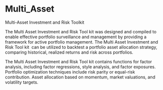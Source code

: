 # Multi_Asset
Multi-Asset Investment and Risk Toolkit

The Multi Asset Investment and Risk Tool kit was designed and compiled to enable effective portfolio surveillance and management by providing a framework for active portfolio management. The Multi Asset Investment and Risk Tool kit  can be utilized to backtest a portfolio asset allocation strategy, comparing historical, realized returns and risk across portfolios. 

The Multi Asset Investment and Risk Tool kit contains functions for factor analysis, including factor regressions, style analysis, and factor exposures. Portfolio optimization techniques include risk parity or equal-risk contribution. Asset allocation based on momentum, market valuations, and volatility targets. 
